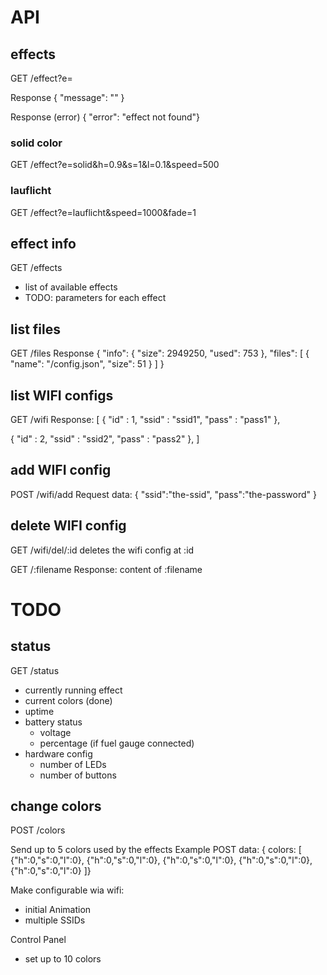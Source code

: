 # API

## effects
GET /effect?e=<effectname>

Response
{ "message": "<message from effect>" }

Response (error)
{ "error": "effect not found"}

### solid color
GET /effect?e=solid&h=0.9&s=1&l=0.1&speed=500

### lauflicht
GET /effect?e=lauflicht&speed=1000&fade=1

## effect info
GET /effects

- list of available effects
- TODO: parameters for each effect

## list files
GET /files
Response
{
  "info": {
    "size": 2949250,
    "used": 753
  },
  "files": [
    {
      "name": "/config.json",
      "size": 51
    }
  ]
}

## list WIFI configs

GET /wifi
Response:
[
  { "id"   : 1,
    "ssid" : "ssid1",
    "pass" : "pass1" },

  { "id"   : 2,
    "ssid" : "ssid2",
    "pass" : "pass2" },
]

## add WIFI config
POST /wifi/add
Request data:
{
  "ssid":"the-ssid",
  "pass":"the-password"
}

## delete WIFI config
GET /wifi/del/:id
deletes the wifi config at :id


GET /:filename
Response:
content of :filename


# TODO

## status
GET /status

- currently running effect
- current colors (done)
- uptime
- battery status
  - voltage
  - percentage (if fuel gauge connected)
- hardware config
  - number of LEDs
  - number of buttons

## change colors
POST /colors

Send up to 5 colors used by the effects
Example POST data:
{ colors: [
    {"h":0,"s":0,"l":0},
    {"h":0,"s":0,"l":0},
    {"h":0,"s":0,"l":0},
    {"h":0,"s":0,"l":0},
    {"h":0,"s":0,"l":0}
]}

Make configurable wia wifi:
- initial Animation
- multiple SSIDs

Control Panel
- set up to 10 colors

